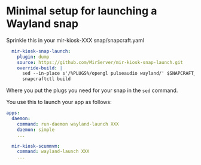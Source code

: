 # Minimal setup for launching a Wayland snap 

Sprinkle this in your mir-kiosk-XXX snap/snapcraft.yaml

```yaml
  mir-kiosk-snap-launch:
    plugin: dump
    source: https://github.com/MirServer/mir-kiosk-snap-launch.git
    override-build: |
      sed --in-place s'/%PLUGS%/opengl pulseaudio wayland/' $SNAPCRAFT_PART_BUILD/bin/setup.sh
      snapcraftctl build
```

Where you put the plugs you need for your snap in the `sed` command.

You use this to launch your app as follows:

```yaml
apps:
  daemon:
    command: run-daemon wayland-launch XXX
    daemon: simple
    ...

  mir-kiosk-scummvm:
    command: wayland-launch XXX
    ...
```